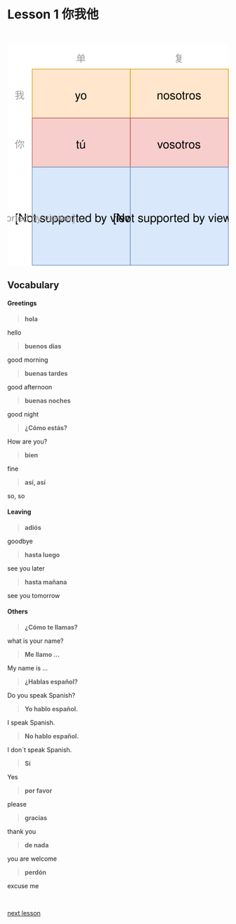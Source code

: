 # Lesson 1 你我他

<br>

![](西语-你我他.svg)

## Vocabulary

#### Greetings

> **hola**

hello

> **buenos días**

good morning

> **buenas tardes**

good afternoon

> **buenas noches**

good night

> **¿Cómo estás?**

How are you?

> **bien**

fine

> **así, así**

so, so

#### Leaving

> **adiós**

goodbye

> **hasta luego**

see you later

> **hasta mañana**

see you tomorrow

#### Others

> **¿Cómo te llamas?**

what is your name?

> **Me llamo ...**

My name is ...

> **¿Hablas español?**

Do you speak Spanish?

> **Yo hablo español.**

I speak Spanish.

> **No hablo español.**

I don´t speak Spanish.

> **Sí**

Yes

> **por favor**

please

> **gracias**

thank you

> **de nada**

you are welcome

> **perdón**

excuse me





<br>

[next lesson](../L2_两种be/index)

<br><br><br><br>
